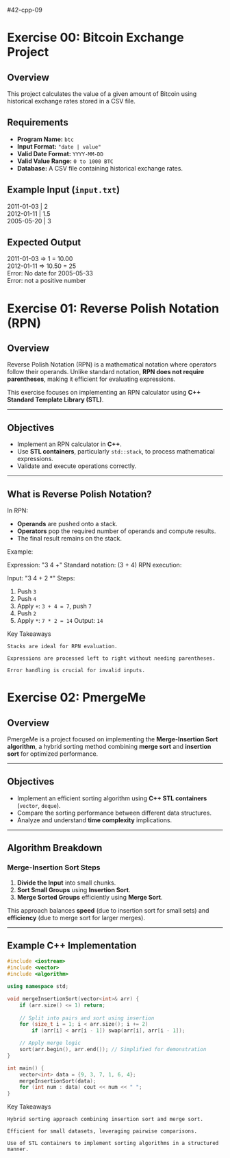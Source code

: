 #42-cpp-09

# Exercise 00: Bitcoin Exchange Project

## Overview
This project calculates the value of a given amount of Bitcoin using historical exchange rates stored in a CSV file.

## Requirements
- **Program Name:** `btc`
- **Input Format:** `"date | value"`
- **Valid Date Format:** `YYYY-MM-DD`
- **Valid Value Range:** `0 to 1000 BTC`
- **Database:** A CSV file containing historical exchange rates.

## Example Input (`input.txt`)
2011-01-03 | 2 <br/>
2012-01-11 | 1.5 <br/>
2005-05-20 | 3 <br/>

## Expected Output
2011-01-03 => 1 = 10.00 <br/>
2012-01-11 => 10.50 = 25 <br/>
Error: No date for 2005-05-33 <br/>
Error: not a positive number <br/>


# **Exercise 01: Reverse Polish Notation (RPN)**

## **Overview**
Reverse Polish Notation (RPN) is a mathematical notation where operators follow their operands. Unlike standard notation, **RPN does not require parentheses**, making it efficient for evaluating expressions.

This exercise focuses on implementing an RPN calculator using **C++ Standard Template Library (STL)**.

---

## **Objectives**
- Implement an RPN calculator in **C++**.
- Use **STL containers**, particularly `std::stack`, to process mathematical expressions.
- Validate and execute operations correctly.

---

## **What is Reverse Polish Notation?**
In RPN:
- **Operands** are pushed onto a stack.
- **Operators** pop the required number of operands and compute results.
- The final result remains on the stack.

Example:

Expression: "3 4 +" Standard notation: (3 + 4) RPN execution:

Input: "3 4 + 2 *"
Steps:
1. Push `3`
2. Push `4`
3. Apply `+`: `3 + 4 = 7`, push `7`
4. Push `2`
5. Apply `*`: `7 * 2 = 14`
Output: `14`

Key Takeaways

    Stacks are ideal for RPN evaluation.

    Expressions are processed left to right without needing parentheses.

    Error handling is crucial for invalid inputs.

# **Exercise 02: PmergeMe**

## **Overview**
PmergeMe is a project focused on implementing the **Merge-Insertion Sort algorithm**, a hybrid sorting method combining **merge sort** and **insertion sort** for optimized performance.

---

## **Objectives**
- Implement an efficient sorting algorithm using **C++ STL containers** (`vector`, `deque`).
- Compare the sorting performance between different data structures.
- Analyze and understand **time complexity** implications.

---

## **Algorithm Breakdown**
### **Merge-Insertion Sort Steps**
1. **Divide the Input** into small chunks.
2. **Sort Small Groups** using **Insertion Sort**.
3. **Merge Sorted Groups** efficiently using **Merge Sort**.

This approach balances **speed** (due to insertion sort for small sets) and **efficiency** (due to merge sort for larger merges).

---

## **Example C++ Implementation**
```cpp
#include <iostream>
#include <vector>
#include <algorithm>

using namespace std;

void mergeInsertionSort(vector<int>& arr) {
    if (arr.size() <= 1) return;
    
    // Split into pairs and sort using insertion
    for (size_t i = 1; i < arr.size(); i += 2)
        if (arr[i] < arr[i - 1]) swap(arr[i], arr[i - 1]);

    // Apply merge logic
    sort(arr.begin(), arr.end()); // Simplified for demonstration
}

int main() {
    vector<int> data = {9, 3, 7, 1, 6, 4};
    mergeInsertionSort(data);
    for (int num : data) cout << num << " ";
}
```

Key Takeaways

    Hybrid sorting approach combining insertion sort and merge sort.

    Efficient for small datasets, leveraging pairwise comparisons.

    Use of STL containers to implement sorting algorithms in a structured manner.
